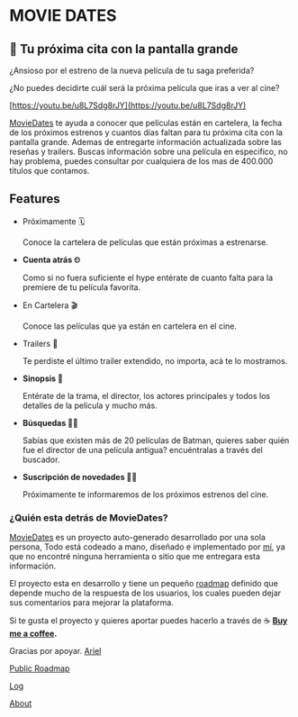 # MOVIE DATES

## 🎥 Tu próxima cita con la pantalla grande

¿Ansioso por el estreno de la nueva película de tu saga preferida?

¿No puedes decidirte cuál será la próxima película que iras a ver al cine?

[https://youtu.be/u8L7Sdg8rJY](https://youtu.be/u8L7Sdg8rJY)

[MovieDates](http://moviedates.info) te ayuda a conocer que películas están en cartelera, la fecha de los próximos estrenos y cuantos días faltan para tu próxima cita con la pantalla grande. Ademas de entregarte información actualizada sobre las reseñas y trailers. Buscas información sobre una película en especifico, no hay problema, puedes consultar por cualquiera de los mas de 400.000 títulos que contamos.

## Features

- Próximamente 🗓

    Conoce la cartelera de películas que están próximas a estrenarse.

- **Cuenta atrás ⏲**

    Como si no fuera suficiente el hype entérate de cuanto falta para la premiere de tu película favorita.

- En Cartelera 🎬

    Conoce las películas que ya están en cartelera en el cine.

- Trailers **📼**

    Te perdiste el último trailer extendido, no importa, acá te lo mostramos.

- **Sinopsis 📄**

    Entérate de la trama, el director, los actores principales y todos los detalles de la película y mucho más.

- **Búsquedas 🕵️‍♀️**

    Sabías que existen más de 20 películas de Batman, quieres saber quién fue el director de una película antigua? encuéntralas a través del buscador.

- **Suscripción de novedades 🕵️‍♀️**

    Próximamente te informaremos de los próximos estrenos del cine.

### ¿Quién esta detrás de MovieDates?

[MovieDates](http://moviedates.info) es un proyecto auto-generado desarrollado por una sola persona, Todo está codeado a mano, diseñado e implementado por [mí](https://twitter.com/SmileSharks),  ya que no encontré ninguna herramienta o sitio que me entregara esta información.

El proyecto esta en desarrollo y tiene un pequeño [roadmap](https://www.notion.so/smilesharks/What-s-New-aa1a0799c4c7427ea389385f4ea5b860) definido que depende mucho de la respuesta de los usuarios, los cuales pueden dejar sus comentarios para mejorar la plataforma.

Si te gusta el proyecto y quieres aportar puedes hacerlo a través de ☕️ **[Buy me a coffee](https://www.buymeacoffee.com/xvjL2lU86).**

Gracias por apoyar. [Ariel](https://twitter.com/SmileSharks)

[Public Roadmap](https://www.notion.so/Public-Roadmap-dd8c49eddca4460da4368aa174ff5a00)

[Log](https://www.notion.so/Log-aa1a0799c4c7427ea389385f4ea5b860)

[About](https://www.notion.so/About-02f6a7bd779b4961ba17deac16f0d888)
